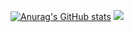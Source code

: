 [![Anurag's GitHub stats](https://github-readme-stats.vercel.app/api?username=gunggme)](https://github.com/anuraghazra/github-readme-stats)
<img src="https://img.shields.io/badge/C%23-CSharp-black"/>
